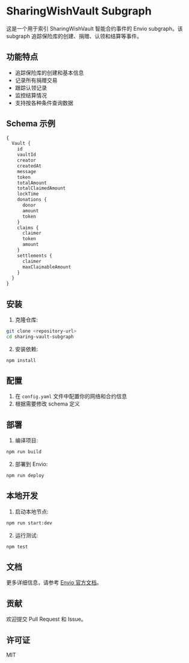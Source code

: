 # SharingWishVault Subgraph

这是一个用于索引 SharingWishVault 智能合约事件的 Envio subgraph。该 subgraph 追踪保险库的创建、捐赠、认领和结算等事件。

## 功能特点

- 追踪保险库的创建和基本信息
- 记录所有捐赠交易
- 跟踪认领记录
- 监控结算情况
- 支持按各种条件查询数据

## Schema 示例

```graphql
{
  Vault {
    id
    vaultId
    creator
    createdAt
    message
    token
    totalAmount
    totalClaimedAmount
    lockTime
    donations {
      donor
      amount
      token
    }
    claims {
      claimer
      token
      amount
    }
    settlements {
      claimer
      maxClaimableAmount
    }
  }
}
```

## 安装

1. 克隆仓库:
```bash
git clone <repository-url>
cd sharing-vault-subgraph
```

2. 安装依赖:
```bash
npm install
```

## 配置

1. 在 `config.yaml` 文件中配置你的网络和合约信息
2. 根据需要修改 schema 定义

## 部署

1. 编译项目:
```bash
npm run build
```

2. 部署到 Envio:
```bash
npm run deploy
```

## 本地开发

1. 启动本地节点:
```bash
npm run start:dev
```

2. 运行测试:
```bash
npm test
```

## 文档

更多详细信息，请参考 [Envio 官方文档](https://docs.envio.dev)。

## 贡献

欢迎提交 Pull Request 和 Issue。

## 许可证

MIT
